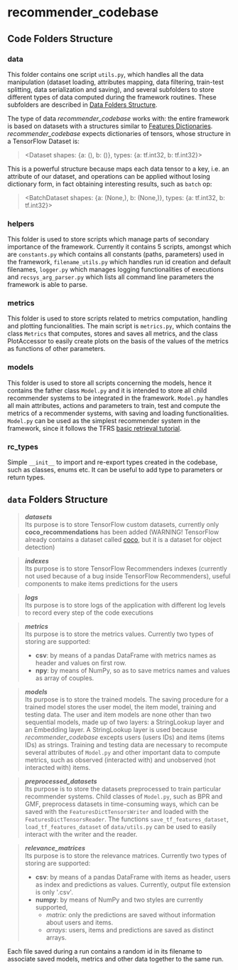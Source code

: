# recommender_codebase

## Code Folders Structure

### data
This folder contains one script `utils.py`, which handles all the data manipulation (dataset loading,
attributes mapping, data filtering, train-test splitting, data serialization and saving), and several subfolders
to store different types of data computed during the framework routines. These subfolders are described in
[Data Folders Structure](#data-folders-structure).  

The type of data *recommender_codebase* works with: the entire framework is based on datasets with a structures similar to
[Features Dictionaries](https://www.tensorflow.org/datasets/api_docs/python/tfds/features/FeaturesDict).
*recommender_codebase* expects dictionaries of tensors, whose structure in a TensorFlow Dataset is:
> <Dataset shapes: {a: (), b: ()}, types: {a: tf.int32, b: tf.int32}>  

This is a powerful structure because maps each data tensor to a key, i.e. an attribute of our dataset, and operations
can be applied without losing dictionary form, in fact obtaining interesting results, such as `batch` op:
> <BatchDataset shapes: {a: (None,), b: (None,)}, types: {a: tf.int32, b: tf.int32}>

### helpers  
This folder is used to store scripts which manage parts of secondary importance of the framework. Currently it contains
5 scripts, amongst which are `constants.py` which contains all constants (paths, parameters) used in the framework,
`filename_utils.py` which handles run id creation and default filenames, `logger.py` which manages logging
functionalities of executions and `recsys_arg_parser.py` which lists all command line parameters the framework is
able to parse.

### metrics
This folder is used to store scripts related to metrics computation, handling and plotting funcionalities. The main
script is `metrics.py`, which contains the class `Metrics` that computes, stores and saves all metrics, and the class
PlotAccessor to easily create plots on the basis of the values of the metrics as functions of other parameters.

### models
This folder is used to store all scripts concerning the models, hence it contains the father class `Model.py` and it is
intended to store all child recommender systems to be integrated in the framework. `Model.py` handles all main
attributes, actions and parameters to train, test and compute the metrics of a recommender systems, with saving and
loading functionalities. `Model.py` can be used as the simplest recommender system in the framework, since it follows
the TFRS [basic retrieval tutorial](https://www.tensorflow.org/recommenders/examples/basic_retrieval).

### rc_types
Simple `__init__` to import and re-export types created in the codebase, such as classes, enums etc. It can be useful to
add type to parameters or return types.

## `data` Folders Structure

> ***datasets***  
> Its purpose is to store TensorFlow custom datasets, currently only **coco_recommendations** has been added
> (WARNING! TensorFlow already contains a dataset called [coco](https://www.tensorflow.org/datasets/catalog/coco),
> but it is a dataset for object detection)

> ***indexes***  
> Its purpose is to store TensorFlow Recommenders indexes (currently not used because of a bug inside TensorFlow
> Recommenders), useful components to make items predictions for the users

> ***logs***  
> Its purpose is to store logs of the application with different log levels to record every step of the code executions

> ***metrics***  
> Its purpose is to store the metrics values. Currently two types of storing are supported:
> * **csv**: by means of a pandas DataFrame with metrics names as header and values on first row.
> * **npy**: by means of NumPy, so as to save metrics names and values as array of couples.

> ***models***  
> Its purpose is to store the trained models. The saving procedure for a trained model stores the user model,
> the item model, training and testing data. The user and item models are none other than two sequential models, 
> made up of two layers: a StringLookup layer and an Embedding layer. A StringLookup layer is used because
> *recommender_codebase* excepts users (users IDs) and items (items IDs) as strings. Training and testing data are
> necessary to recompute several attributes of `Model.py` and other important data to compute metrics, such as
> observed (interacted with) and unobserved (not interacted with) items.

> ***preprocessed_datasets***  
> Its purpose is to store the datasets preprocessed to train particular recommender systems. Child classes of
> `Model.py`, such as BPR and GMF, preprocess datasets in time-consuming ways, which can be saved with the 
> `FeaturesDictTensorsWriter` and loaded with the `FeaturesDictTensorsReader`. The functions `save_tf_features_dataset`,
> `load_tf_features_dataset` of `data/utils.py` can be used to easily interact with the writer and the reader.

> ***relevance_matrices***  
> Its purpose is to store the relevance matrices. Currently two types of storing are supported:
> * **csv**: by means of a pandas DataFrame with items as header, users as index and predictions as values.
> Currently, output file extension is only '.csv'.
> * **numpy**: by means of NumPy and two styles are currently supported,
>     * *matrix*: only the predictions are saved without information about users and items.
>     * *arrays*: users, items and predictions are saved as distinct arrays.

Each file saved during a run contains a random id in its filename to associate saved models, metrics and other data
together to the same run.
